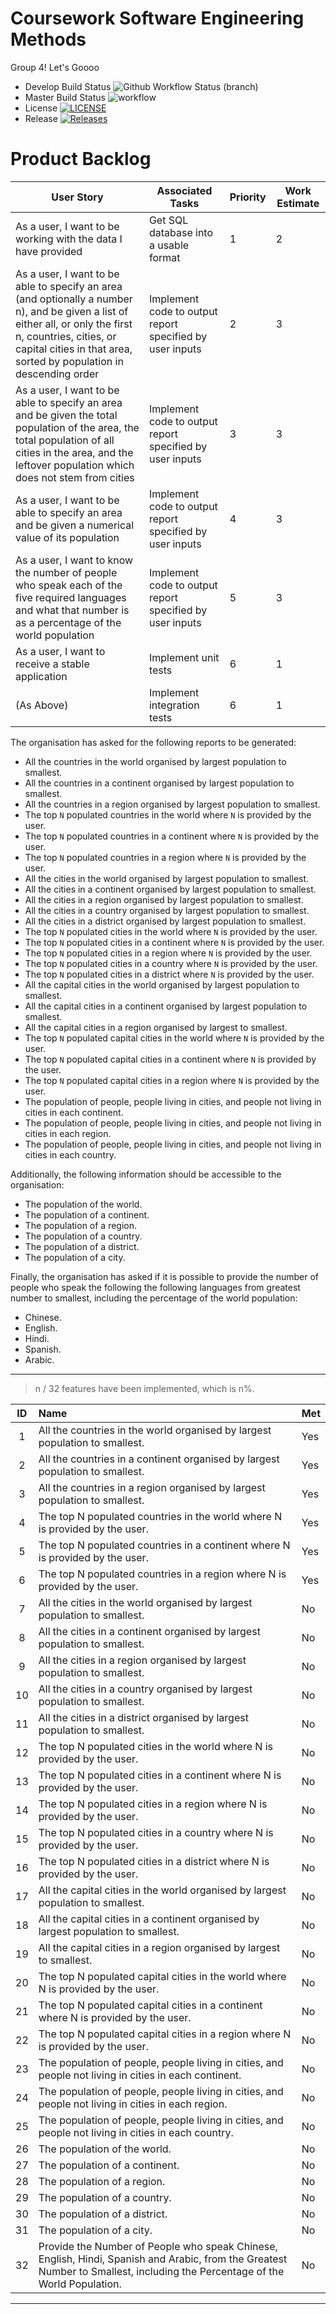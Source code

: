 # Coursework Software Engineering Methods

Group 4! Let's Goooo

* Develop Build Status ![Github Workflow Status (branch)](https://img.shields.io/github/workflow/status/ViktorHatina/sem_cw/A%20workflow%20for%20our%20CW/develop?style=flat-square)
* Master Build Status ![workflow](https://github.com/ViktorHatina/sem_cw/actions/workflows/main.yml/badge.svg)
* License [![LICENSE](https://img.shields.io/github/license/ViktorHatina/sem_cw.svg?style=flat-square)](https://github.com/ViktorHatina/sem_cw/blob/master/LICENSE)
* Release [![Releases](https://img.shields.io/github/release/ViktorHatina/sem_cw/all.svg?style=flat-square)](https://github.com/ViktorHatina/sem_cw/releases)


# Product Backlog
| User Story                                                                                                                                                                                                                       | Associated Tasks                                         | Priority | Work Estimate |
|----------------------------------------------------------------------------------------------------------------------------------------------------------------------------------------------------------------------------------|----------------------------------------------------------|----------|---------------|
| As a user, I want to be working with the data I have provided                                                                                                                                                                    | Get SQL database into a usable format                    | 1        | 2             |
| As a user, I want to be able to specify an area (and optionally a number n), and be given a list of either all, or only the first n, countries, cities, or capital cities in that area, sorted by population in descending order | Implement code to output report specified by user inputs | 2        | 3             |
| As a user, I want to be able to specify an area and be given the total population of the area, the total population of all cities in the area, and the leftover population which does not stem from cities                       | Implement code to output report specified by user inputs | 3        | 3             |
| As a user, I want to be able to specify an area and be given a numerical value of its population                                                                                                                                 | Implement code to output report specified by user inputs | 4        | 3             |
| As a user, I want to know the number of people who speak each of the five required languages and what that number is as a percentage of the world population                                                                     | Implement code to output report specified by user inputs | 5        | 3             |
| As a user, I want to receive a stable application                                                                                                                                                                                | Implement unit tests                                     | 6        | 1             |
| (As Above)                                                                                                                                                                                                                       | Implement integration tests                              | 6        | 1             |




The organisation has asked for the following reports to be generated:

- All the countries in the world organised by largest population to smallest.
- All the countries in a continent organised by largest population to smallest.
- All the countries in a region organised by largest population to smallest.
- The top `N` populated countries in the world where `N` is provided by the user.
- The top `N` populated countries in a continent where `N` is provided by the user.
- The top `N` populated countries in a region where `N` is provided by the user.
- All the cities in the world organised by largest population to smallest.
- All the cities in a continent organised by largest population to smallest.
- All the cities in a region organised by largest population to smallest.
- All the cities in a country organised by largest population to smallest.
- All the cities in a district organised by largest population to smallest.
- The top `N` populated cities in the world where `N` is provided by the user.
- The top `N` populated cities in a continent where `N` is provided by the user.
- The top `N` populated cities in a region where `N` is provided by the user.
- The top `N` populated cities in a country where `N` is provided by the user.
- The top `N` populated cities in a district where `N` is provided by the user.
- All the capital cities in the world organised by largest population to smallest.
- All the capital cities in a continent organised by largest population to smallest.
- All the capital cities in a region organised by largest to smallest.
- The top `N` populated capital cities in the world  where `N` is provided by the user.
- The top `N` populated capital cities in a continent where `N` is provided by the user.
- The top `N` populated capital cities in a region where `N` is provided by the user.
- The population of people, people living in cities, and people not living in cities in each continent.
- The population of people, people living in cities, and people not living in cities in each region.
- The population of people, people living in cities, and people not living in cities in each country.

Additionally, the following information should be accessible to the organisation:

- The population of the world.
- The population of a continent.
- The population of a region.
- The population of a country.
- The population of a district.
- The population of a city.

Finally, the organisation has asked if it is possible to provide the number of people who speak the following the following languages from greatest number to smallest, including the percentage of the world population:

- Chinese.
- English.
- Hindi.
- Spanish.
- Arabic.

---

> n / 32 features have been implemented, which is n%.


| ID  | Name                                                                                                                                                                        | Met | 
|:---:|:----------------------------------------------------------------------------------------------------------------------------------------------------------------------------|:----|
|  1  | All the countries in the world organised by largest population to smallest.                                                                                                 | Yes |
|  2  | All the countries in a continent organised by largest population to smallest.                                                                                               | Yes |     
|  3  | All the countries in a region organised by largest population to smallest.                                                                                                  | Yes |     
|  4  | The top N populated countries in the world where N is provided by the user.                                                                                                 | Yes |     
|  5  | The top N populated countries in a continent where N is provided by the user.                                                                                               | Yes |     
|  6  | The top N populated countries in a region where N is provided by the user.                                                                                                  | Yes |     
|  7  | All the cities in the world organised by largest population to smallest.                                                                                                    | No  |     
|  8  | All the cities in a continent organised by largest population to smallest.                                                                                                  | No  |
|  9  | All the cities in a region organised by largest population to smallest.                                                                                                     | No  |
| 10  | All the cities in a country organised by largest population to smallest.                                                                                                    | No  |     
| 11  | All the cities in a district organised by largest population to smallest.                                                                                                   | No  |    
| 12  | The top N populated cities in the world where N is provided by the user.                                                                                                    | No  |     
| 13  | The top N populated cities in a continent where N is provided by the user.                                                                                                  | No  |     
| 14  | The top N populated cities in a region where N is provided by the user.                                                                                                     | No  |     
| 15  | The top N populated cities in a country where N is provided by the user.                                                                                                    | No  |     
| 16  | The top N populated cities in a district where N is provided by the user.                                                                                                   | No  |     
| 17  | All the capital cities in the world organised by largest population to smallest.                                                                                            | No  |
| 18  | All the capital cities in a continent organised by largest population to smallest.                                                                                          | No  |
| 19  | All the capital cities in a region organised by largest to smallest.                                                                                                        | No  |     
| 20  | The top N populated capital cities in the world where N is provided by the user.                                                                                            | No  |     
| 21  | The top N populated capital cities in a continent where N is provided by the user.                                                                                          | No  |     
| 22  | The top N populated capital cities in a region where N is provided by the user.                                                                                             | No  |     
| 23  | The population of people, people living in cities, and people not living in cities in each continent.                                                                       | No  |    
| 24  | The population of people, people living in cities, and people not living in cities in each region.                                                                          | No  |   
| 25  | The population of people, people living in cities, and people not living in cities in each country.                                                                         | No  |  
| 26  | The population of the world.                                                                                                                                                | No  |     
| 27  | The population of a continent.                                                                                                                                              | No  |     
| 28  | The population of a region.                                                                                                                                                 | No  |    
| 29  | The population of a country.                                                                                                                                                | No  |  
| 30  | The population of a district.                                                                                                                                               | No  |  
| 31  | The population of a city.                                                                                                                                                   | No  |  
| 32  | Provide the Number of People who speak Chinese, English, Hindi, Spanish and Arabic, from the Greatest Number to Smallest, including the Percentage of the World Population. | No  |

---